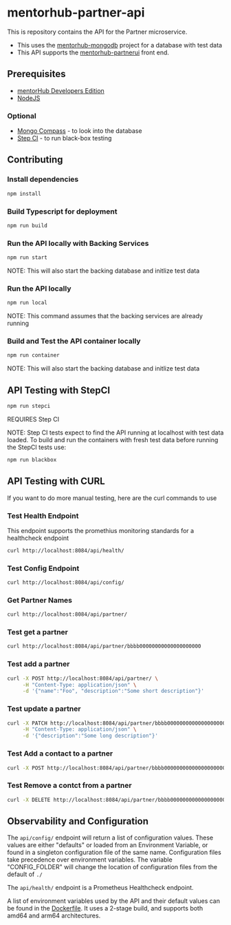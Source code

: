 # mentorhub-partner-api

This is repository contains the API for the Partner microservice.
- This uses the [mentorhub-mongodb](https://github.com/agile-learning-institute/mentorHub-mongodb) project for a database with test data
- This API supports the [mentorhub-partnerui](https://github.com/agile-learning-institute/mentorHub-partner-ui) front end.

## Prerequisites

- [mentorHub Developers Edition](https://github.com/agile-learning-institute/mentorHub/tree/main/mentorHub-developer-edition)
- [NodeJS](https://nodejs.org/en/download)

### Optional

- [Mongo Compass](https://www.mongodb.com/try/download/compass) - to look into the database
- [Step CI](https://docs.stepci.com/guides/getting-started.html) - to run black-box testing

## Contributing

### Install dependencies
```bash
npm install
```

### Build Typescript for deployment
```bash
npm run build
```

### Run the API locally with Backing Services
```bash
npm run start
```
NOTE: This will also start the backing database and initlize test data

### Run the API locally
```bash
npm run local
```
NOTE: This command assumes that the backing services are already running

### Build and Test the API container locally
```bash
npm run container
```
NOTE: This will also start the backing database and initlize test data

## API Testing with StepCI
```bash
npm run stepci
```
REQUIRES Step CI

NOTE: Step CI tests expect to find the API running at localhost with test data loaded. To build and run the containers with fresh test data before running the StepCI tests use:
```bash
npm run blackbox
```

## API Testing with CURL
If you want to do more manual testing, here are the curl commands to use

### Test Health Endpoint

This endpoint supports the promethius monitoring standards for a healthcheck endpoint

```bash
curl http://localhost:8084/api/health/

```

### Test Config Endpoint

```bash
curl http://localhost:8084/api/config/
```

### Get Partner Names

```bash
curl http://localhost:8084/api/partner/
```

### Test get a partner

```bash
curl http://localhost:8084/api/partner/bbbb00000000000000000000
```

### Test add a partner

```bash
curl -X POST http://localhost:8084/api/partner/ \
     -H "Content-Type: application/json" \
     -d '{"name":"Foo", "description":"Some short description"}'

```

### Test update a partner

```bash
curl -X PATCH http://localhost:8084/api/partner/bbbb00000000000000000000 \
     -H "Content-Type: application/json" \
     -d '{"description":"Some long description"}'
```

### Test Add a contact to a partner

```bash
curl -X POST http://localhost:8084/api/partner/bbbb00000000000000000000/contact/AAAA00000000000000000000
```

### Test Remove a contct from a  partner

```bash
curl -X DELETE http://localhost:8084/api/partner/bbbb00000000000000000000contact/AAAA00000000000000000000
```

## Observability and Configuration

The ```api/config/``` endpoint will return a list of configuration values. These values are either "defaults" or loaded from an Environment Variable, or found in a singleton configuration file of the same name. Configuration files take precedence over environment variables. The variable "CONFIG_FOLDER" will change the location of configuration files from the default of ```./```

The ```api/health/``` endpoint is a Prometheus Healthcheck endpoint.

A list of environment variables used by the API and their default values can be found in the [Dockerfile](./Dockerfile). It uses a 2-stage build, and supports both amd64 and arm64 architectures. 